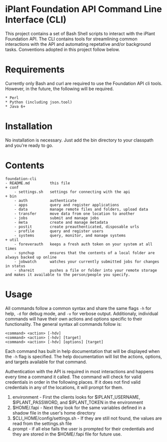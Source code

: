 iPlant Foundation API Command Line Interface (CLI)
===================================================

This project contains a set of Bash Shell scripts to interact with the iPlant Foundation API. The CLI contains tools for streamlining common interactions with the API and automating repetative and/or background tasks. Conventions adopted in this project follow below.


Requirements
=================

Currently only Bash and curl are required to use the Foundation API cli tools. However, in the future, the following will be required.

	* Perl
	* Python (including json.tool)
	* Java 6+

Installation
=================

No installation is necessary. Just add the bin directory to your classpath and you're ready to go.


Contents
=================

	foundation-cli
	- README.md			this file
	+ conf
		- settings.sh	settings for connecting with the api
	+ bin
		- auth			authenticate
		- apps			query and register applications
		- data			manage remote files and folders, upload data
		- transfer		move data from one location to another
		- jobs			submit and manage jobs
		- meta			create and manage metadata
		- postit		create preauthenticated, disposable urls
		- profile		query and register users
		- systems		query, monitor, and manage systems
	+ util
		- foreverauth	keeps a fresh auth token on your system at all times
		- synchup		ensures that the contents of a local folder are always backed up online
		- jobwatch		watches your currently submitted jobs for changes in status
		- shareit		pushes a file or folder into your remote storage and makes it available to the person/people you specify.


Usage
====================

All commands follow a common syntax and share the same flags `-h` for help, `-d` for debug mode, and `-v` for verbose output. Additionaly, individual commands will have their own actions and options specific to their functionality. The general syntax all commands follow is:

	<command> <action> [-hdv]
	<command> <action> [-hdv] [target]
	<command> <action> [-hdv] [options] [target]
	
Each command has built in help documentation that will be displayed when the `-h` flag is specified. The help documentation will list the actions, options, and targets available for that command.

Authentication with the API is required in most interactions and happens every time a command it called. The command will check for valid credentials in order in the following places. If it does not find valid credentials in any of the locations, it will prompt for them.

1. environment - First the clients looks for $IPLANT_USERNAME, $IPLANT_PASSWORD, and $IPLANT_TOKEN in the environment
2. $HOME/.fapi - Next they look for the same variables defined in a shadow file in the user's home directory
3. $CLI_HOME/config/settings.sh - If they are still not found, the values are read from the settings.sh file
4. prompt - if all else fails the user is prompted for their credentials and they are stored in the $HOME/.fapi file for future use.

